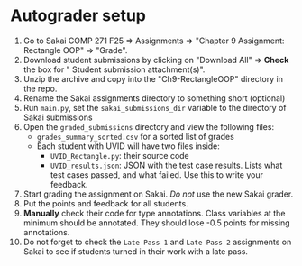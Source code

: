 # Autograder setup
1. Go to Sakai COMP 271 F25 => Assignments => "Chapter 9 Assignment: Rectangle OOP" => "Grade".
2. Download student submissions by clicking on "Download All" => **Check** the box for " Student submission attachment(s)".
3. Unzip the archive and copy into the "Ch9-RectangleOOP" directory in the repo. 
4. Rename the Sakai assignments directory to something short (optional) 
5. Run `main.py`, set the `sakai_submissions_dir` variable to the directory of Sakai submissions
6. Open the `graded_submissions` directory and view the following files:
   * `grades_summary_sorted.csv` for a sorted list of grades
   * Each student with UVID will have two files inside:
     * `UVID_Rectangle.py`: their source code
     * `UVID_results.json`: JSON with the test case results. Lists what test cases passed, and what failed. Use this to write your feedback.
7. Start grading the assignment on Sakai. _Do not_ use the new Sakai grader. 
8. Put the points and feedback for all students.
9. **Manually** check their code for type annotations. Class variables at the minimum should be annotated. They should lose -0.5 points for missing annotations.
10. Do not forget to check the `Late Pass 1` and `Late Pass 2` assignments on Sakai to see if students turned in their work with a late pass.
 